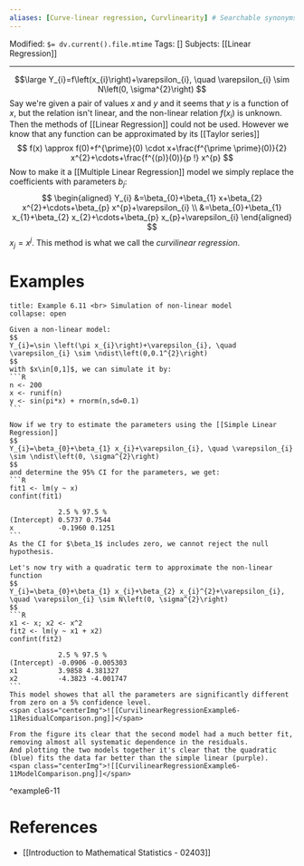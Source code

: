 ```yaml
---
aliases: [Curve-linear regression, Curvlinearity] # Searchable synonyms and translations
---
```

Modified: `$= dv.current().file.mtime`
Tags: []
Subjects: [[Linear Regression]]
****
$$\large
Y_{i}=f\left(x_{i}\right)+\varepsilon_{i}, \quad \varepsilon_{i} \sim N\left(0, \sigma^{2}\right)
$$
Say we're given a pair of values $x$ and $y$ and it seems that $y$ is a function of $x$, but the relation isn't linear, and the non-linear relation $f(x_i)$ is unknown.
Then the methods of [[Linear Regression]] could not be used. However we know that any function can be approximated by its [[Taylor series]]
$$
f(x) \approx f(0)+f^{\prime}(0) \cdot x+\frac{f^{\prime \prime}(0)}{2} x^{2}+\cdots+\frac{f^{(p)}(0)}{p !} x^{p}
$$
Now to make it a [[Multiple Linear Regression]] model we simply replace the coefficients with parameters $b_j$:
$$
\begin{aligned}
Y_{i} &=\beta_{0}+\beta_{1} x+\beta_{2} x^{2}+\cdots+\beta_{p} x^{p}+\varepsilon_{i} \\
&=\beta_{0}+\beta_{1} x_{1}+\beta_{2} x_{2}+\cdots+\beta_{p} x_{p}+\varepsilon_{i}
\end{aligned}
$$
$x_{j}=x^{j}$.
This method is what we call the *curvilinear regression*.

# Examples
````ad-example
title: Example 6.11 <br> Simulation of non-linear model
collapse: open

Given a non-linear model:
$$
Y_{i}=\sin \left(\pi x_{i}\right)+\varepsilon_{i}, \quad \varepsilon_{i} \sim \ndist\left(0,0.1^{2}\right)
$$
with $x\in[0,1]$, we can simulate it by:
```R
n <- 200
x <- runif(n)
y <- sin(pi*x) + rnorm(n,sd=0.1)
```

Now if we try to estimate the parameters using the [[Simple Linear Regression]] 
$$
Y_{i}=\beta_{0}+\beta_{1} x_{i}+\varepsilon_{i}, \quad \varepsilon_{i} \sim \ndist\left(0, \sigma^{2}\right)
$$
and determine the 95% CI for the parameters, we get:
```R
fit1 <- lm(y ~ x)
confint(fit1)

			2.5 % 97.5 %
(Intercept) 0.5737 0.7544
x 			-0.1960 0.1251
```
As the CI for $\beta_1$ includes zero, we cannot reject the null hypothesis.

Let's now try with a quadratic term to approximate the non-linear function
$$
Y_{i}=\beta_{0}+\beta_{1} x_{i}+\beta_{2} x_{i}^{2}+\varepsilon_{i}, \quad \varepsilon_{i} \sim N\left(0, \sigma^{2}\right)
$$
```R
x1 <- x; x2 <- x^2
fit2 <- lm(y ~ x1 + x2)
confint(fit2)

			2.5 % 97.5 %
(Intercept) -0.0906 -0.005303
x1 			3.9858 4.381327
x2 			-4.3823 -4.001747
```
This model showes that all the parameters are significantly different from zero on a 5% confidence level.
<span class="centerImg">![[CurvilinearRegressionExample6-11ResidualComparison.png]]</span>

From the figure its clear that the second model had a much better fit, removing almost all systematic dependence in the residuals.
And plotting the two models together it's clear that the quadratic (blue) fits the data far better than the simple linear (purple).
<span class="centerImg">![[CurvilinearRegressionExample6-11ModelComparison.png]]</span>
````
^example6-11

# References
- [[Introduction to Mathematical Statistics - 02403]]